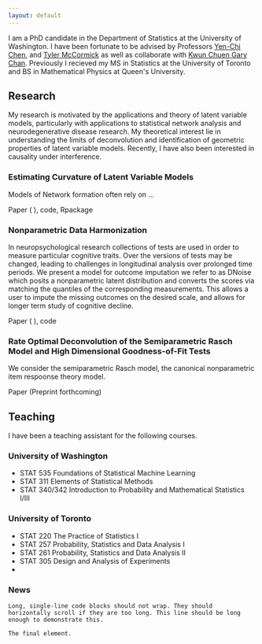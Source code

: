 ```yaml
---
layout: default
---
```


I am a PhD candidate in the Department of Statistics at the University of Washington.  I have been fortunate to be advised by Professors [Yen-Chi Chen](http://faculty.washington.edu/yenchic/), and [Tyler McCormick](https://thmccormick.github.io/) as well as collaborate with [Kwun Chuen Gary Chan](http://faculty.washington.edu/kcgchan/).  Previously I recieved my MS in Statistics at the University of Toronto and BS in Mathematical Physics at Queen's University. 

## Research 

My research is motivated by the applications and theory of latent variable models, particularly with applications to statistical network analysis and neurodegenerative disease research.  My theoretical interest lie in understanding the limits of deconvolution and identification of geometric properties of latent variable models.  Recently, I have also been interested in causality under interference. 

### Estimating Curvature of Latent Variable Models 
Models of Network formation often rely on ...

Paper \( \), code, Rpackage

### Nonparametric Data Harmonization 
In neuropsychological research collections of tests are used in order to measure particular cognitive traits.  Over the versions of tests may be changed, leading to challenges in longitudinal analysis over prolonged time periods.  We present a model for outcome imputation we refer to as DNoise which posits a nonparametric latent distribution and converts the scores via matching the quantiles of the corresponding measurements.  This allows a user to impute the missing outcomes on the desired scale, and allows for longer term study of cognitive decline. 

Paper \( \), code

### Rate Optimal Deconvolution of the Semiparametric Rasch Model and High Dimensional Goodness-of-Fit Tests
We consider the semiparametric Rasch model, the canonical nonparametric item respoonse theory model. 

Paper \(Preprint forthcoming\)


## Teaching
I have been a teaching assistant for the following courses.  
### University of Washington
*   STAT 535 Foundations of Statistical Machine Learning
*   STAT 311 Elements of Statistical Methods
*   STAT 340/342 Introduction to Probability and Mathematical Statistics I/III 

### University of Toronto 
*   STAT 220 The Practice of Statistics I
*   STAT 257 Probability, Statistics and Data Analysis I
*   STAT 261 Probability, Statistics and Data Analysis II 
*   STAT 305 Design and Analysis of Experiments
*   
### News



```
Long, single-line code blocks should not wrap. They should horizontally scroll if they are too long. This line should be long enough to demonstrate this.
```

```
The final element.
```
